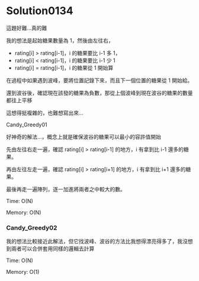# Solution0134

這題好難...真的難

我的想法是起始糖果數量為 1，然後由左往右，
- rating[i] > rating[i-1]，i 的糖果要比 i-1 多 1，
- rating[i] < rating[i-1]，i 的糖果要比 i-1 少 1
- rating[i] = rating[i-1]，i 的糖果從 1 開始算

在過程中如果遇到波峰，要將位置記錄下來，而且下一個位置的糖果從 1 開始給。

還到波谷後，確認現在該發的糖果為負數，那從上個波峰到現在波谷的糖果的數量都往上平移

這想得挺複雜的，也難想寫出來...

Candy_Greedy01

好神奇的解法...，概念上就是確保波谷的糖果可以最小的容許值開始

先由左往右走一遍，確認 rating[i] > rating[i-1] 的地方，i 有拿到比 i-1 還多的糖果。

再由左往左走一遍，確認 rating[i] > rating[i+1] 的地方，i 有拿到比 i+1 還多的糖果。

最後再走一遍陣列，逐一加進將兩者之中較大的數。

Time: O(N)

Memory: O(N)

### Candy_Greedy02

我的想法比較接近此解法，但它找波峰、波谷的方法比我想得漂亮得多了，我沒想到兩者可以合併套用同樣的邏輯去計算

Time: O(N)

Memory: O(1)